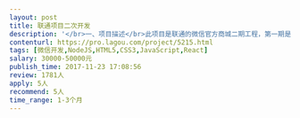 ```yaml
---                
layout: post       
title: 联通项目二次开发           
description: '</br>一、项目描述</br>此项目是联通的微信官方商城二期工程，第一期是用vue框架搭建的，数据库是POSTGRE，现在人员变动，需要找懂此技术的开发团队进行二期工程的开发</br>二、功能需求</br>1、6个财务报表</br>2、在原有基础上修改积分商城存取方式，要用先进先出的进销存方式存取积分</br>3、5个积分获取活动方案</br>三、要求</br>对nodejs和vue要很熟悉，有足够的经验和案例，需要能提供后续维护服务，最好在昆明，面对面好沟通。</br>'     
contenturl: https://pro.lagou.com/project/5215.html      
tags: [微信开发,NodeJS,HTML5,CSS3,JavaScript,React]            
salary: 30000-50000元          
publish_time: 2017-11-23 17:08:56         
review: 1781人                   
apply: 5人                   
recommend: 5人                   
time_range: 1-3个月              
---                 
```

